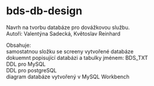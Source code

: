 # bds-db-design

Navrh na tvorbu databáze pro dovážkovou službu.<br> 
Autoři: Valentýna Sadecká, Květoslav Reinhard<br>

Obsahuje:<br> samostatnou složku se screeny vytvořené databáze <br>
dokuemnt popisující databázi a tabulky jménem: BDS_TXT<br>
DDL pro MySQL<br>
DDL pro postgreSQL<br>
diagram databáze vytvořený v MySQL Workbench

